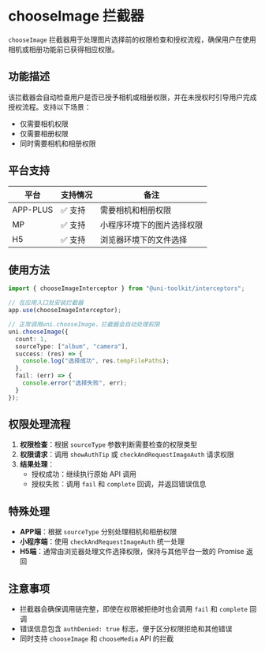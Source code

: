 # chooseImage 拦截器

`chooseImage` 拦截器用于处理图片选择前的权限检查和授权流程，确保用户在使用相机或相册功能前已获得相应权限。

## 功能描述

该拦截器会自动检查用户是否已授予相机或相册权限，并在未授权时引导用户完成授权流程。支持以下场景：

- 仅需要相机权限
- 仅需要相册权限
- 同时需要相机和相册权限

## 平台支持

| 平台     | 支持情况 | 备注                       |
| -------- | -------- | -------------------------- |
| APP-PLUS | ✅ 支持  | 需要相机和相册权限         |
| MP       | ✅ 支持  | 小程序环境下的图片选择权限 |
| H5       | ✅ 支持  | 浏览器环境下的文件选择     |

## 使用方法

```typescript
import { chooseImageInterceptor } from "@uni-toolkit/interceptors";

// 在应用入口处安装拦截器
app.use(chooseImageInterceptor);

// 正常调用uni.chooseImage，拦截器会自动处理权限
uni.chooseImage({
  count: 1,
  sourceType: ["album", "camera"],
  success: (res) => {
    console.log("选择成功", res.tempFilePaths);
  },
  fail: (err) => {
    console.error("选择失败", err);
  }
});
```

## 权限处理流程

1. **权限检查**：根据 `sourceType` 参数判断需要检查的权限类型
2. **权限请求**：调用 `showAuthTip` 或 `checkAndRequestImageAuth` 请求权限
3. **结果处理**：
   - 授权成功：继续执行原始 API 调用
   - 授权失败：调用 `fail` 和 `complete` 回调，并返回错误信息

## 特殊处理

- **APP端**：根据 `sourceType` 分别处理相机和相册权限
- **小程序端**：使用 `checkAndRequestImageAuth` 统一处理
- **H5端**：通常由浏览器处理文件选择权限，保持与其他平台一致的 Promise 返回

## 注意事项

- 拦截器会确保调用链完整，即使在权限被拒绝时也会调用 `fail` 和 `complete` 回调
- 错误信息包含 `authDenied: true` 标志，便于区分权限拒绝和其他错误
- 同时支持 `chooseImage` 和 `chooseMedia` API 的拦截
